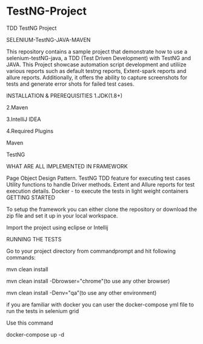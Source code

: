 # TestNG-Project

TDD TestNG Project

SELENIUM-TestNG-JAVA-MAVEN

This repository contains a sample project that demonstrate how to use a selenium-testNG-java, a TDD (Test Driven Development) with TestNG and JAVA. This Project showcase automation script development and utiliize various reports such as default testng reports, Extent-spark reports and allure reports. Additionally, it offers the ability to capture screenshots for tests and generate error shots for failed test cases.

INSTALLATION & PREREQUISITIES 1.JDK(1.8+)

2.Maven

3.IntelliJ IDEA

4.Required Plugins

Maven

TestNG

WHAT ARE ALL IMPLEMENTED IN FRAMEWORK

Page Object Design Pattern.
TestNG TDD feature for executing test cases
Utility functions to handle Driver methods.
Extent and Allure reports for test execution details.
Docker - to execute the tests in light weight containers
GETTING STARTED

To setup the framework you can either clone the repository or download the zip file and set it up in your local workspace.

Import the project using eclipse or Intellij

RUNNING THE TESTS

Go to your project directory from commandprompt and hit following commands:

mvn clean install

mvn clean install -Dbrowser="chrome"(to use any other browser)

mvn clean install -Denv="qa"(to use any other environment)

if you are familiar with docker you can user the docker-compose yml file to run the tests in selenium grid

Use this command

docker-compose up -d
